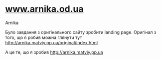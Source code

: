 # www.arnika.od.ua
Arnika

Було завдання з оригінального сайту зробити landing page. Оригінал з того, що я робив можна глянути тут http://arnika.matviy.pp.ua/original/index.html

А це те, що я зробив http://arnika.matviy.pp.ua
